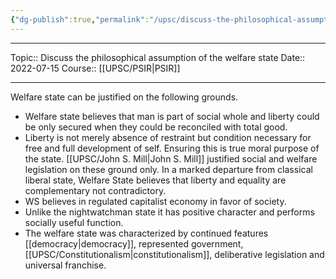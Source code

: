 ```yaml
---
{"dg-publish":true,"permalink":"/upsc/discuss-the-philosophical-assumption-of-the-welfare-state/","dgHomeLink":true,"dgPassFrontmatter":false}
---
```


----
Topic:: Discuss the philosophical assumption of the welfare state
Date:: 2022-07-15
Course:: [[UPSC/PSIR|PSIR]] 

----
Welfare state can be justified on the following grounds. 
- Welfare state believes that man is part of social whole and liberty could be only secured when they could be reconciled with total good. 
- Liberty is not merely absence of restraint but condition necessary for free  and full development of self. Ensuring this is true moral purpose of the state. [[UPSC/John S. Mill|John S. Mill]] justified social and welfare legislation on these ground only. In a marked departure from classical liberal state, Welfare State believes that liberty and equality are complementary not contradictory. 
- WS believes in regulated capitalist economy in favor of society. 
- Unlike the nightwatchman state it has positive character and performs socially useful function. 
- The welfare state was characterized by continued features [[democracy|democracy]], represented government, [[UPSC/Constitutionalism|constitutionalism]], deliberative legislation and universal franchise.
